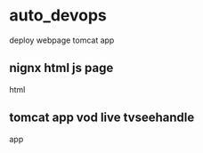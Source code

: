 # auto_devops
deploy webpage tomcat app

## nignx html js page
html

## tomcat app vod live tvseehandle

app

